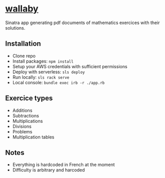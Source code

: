 # [wallaby](https://wallaby.vieux.click)

Sinatra app generating pdf documents of mathematics exercices with their solutions.

## Installation
- Clone repo
- Install packages: `npm install`
- Setup your AWS credentials with sufficient permissions
- Deploy with serverless: `sls deploy`
- Run locally: `sls rack serve`
- Local console: `bundle exec irb -r ./app.rb`

## Exercice types
- Additions
- Subtractions
- Multiplications
- Divisions
- Problems
- Multiplication tables

## Notes
- Everything is hardcoded in French at the moment
- Difficulty is arbitrary and harcoded